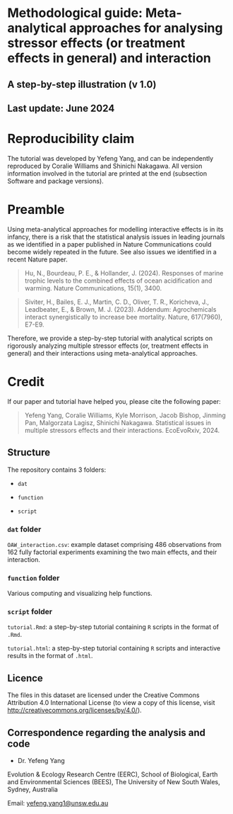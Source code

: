 # Methodological guide: Meta-analytical approaches for analysing stressor effects (or treatment effects in general) and interaction

## A step-by-step illustration (v 1.0)

## Last update: June 2024


# Reproducibility claim

The tutorial was developed by Yefeng Yang, and can be independently reproduced by Coralie Williams and Shinichi Nakagawa. All version information involved in the tutorial are printed at the end (subsection Software and package versions).

# Preamble

Using meta-analytical approaches for modelling interactive effects is in its infancy, there is a risk that the statistical analysis issues in leading journals as we identified in a paper published in Nature Communications could become widely repeated in the future. See also issues we identified in a recent Nature paper.

> Hu, N., Bourdeau, P. E., & Hollander, J. (2024). Responses of marine trophic levels to the combined effects of ocean acidification and warming. Nature Communications, 15(1), 3400.

> Siviter, H., Bailes, E. J., Martin, C. D., Oliver, T. R., Koricheva, J., Leadbeater, E., & Brown, M. J. (2023). Addendum: Agrochemicals interact synergistically to increase bee mortality. Nature, 617(7960), E7-E9.

Therefore, we provide a step-by-step tutorial with analytical scripts on rigorously analyzing multiple stressor effects (or, treatment effects in general) and their interactions using meta-analytical approaches.

# Credit

If our paper and tutorial have helped you, please cite the following paper:

> Yefeng Yang, Coralie Williams, Kyle Morrison, Jacob Bishop, Jinming Pan, Malgorzata Lagisz, Shinichi Nakagawa. Statistical issues in multiple stressors effects and their interactions. EcoEvoRxiv, 2024.


## Structure

The repository contains 3 folders:

- `dat`

- `function`

- `script`

### `dat` folder

`OAW_interaction.csv`: example dataset comprising 486 observations from 162 fully factorial experiments examining the two main effects, and their interaction.

### `function` folder

Various computing and visualizing help functions.

### `script` folder

`tutorial.Rmd`: a step-by-step tutorial containing `R` scripts in the format of `.Rmd`.

`tutorial.html`: a step-by-step tutorial containing `R` scripts and interactive results in the format of `.html`.


## Licence

The files in this dataset are licensed under the Creative Commons Attribution 4.0 International License (to view a copy of this license, visit http://creativecommons.org/licenses/by/4.0/).


## Correspondence regarding the analysis and code

- Dr. Yefeng Yang

Evolution & Ecology Research Centre (EERC), 
School of Biological, Earth and Environmental Sciences (BEES), 
The University of New South Wales, Sydney, Australia

Email: yefeng.yang1@unsw.edu.au

